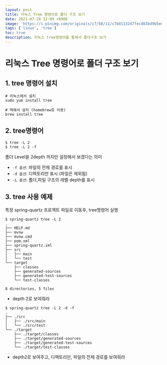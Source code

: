 ```yaml
---
layout: post
title: 리눅스 Tree 명령어로 폴더 구조 보기
date: 2021-07-28 12:09 +0900
image: 'https://i.pinimg.com/originals/c7/b8/11/c7b8113247fecd83bd9b5ed5bd3f34d5.png'
tags: ['linux', 'tree']
toc: true
description: 리눅스 tree명령어를 통해서 폴더구조 보기
---
```

# 리눅스  Tree 명령어로 폴더 구조 보기 

## 1. tree 명령어 설치 

```shell
# 리눅스에서 설치
sudo yum install tree

# 맥에서 설치 (homebrew로 이용)
brew install tree
```



## 2. tree명령어

```shell
$ tree -L 2 
$ tree -L 2 -f 
```

폴더 Level을 2depth 까지만 설정해서 보겠다는 의미 

- `-f 옵션`: 파일의 전체 경로를 표시 
- `-d 옵션`: 디렉토리만 표시 (파일은 제외됨)
- `-L 옵션`: 폴더,파일 구조의 레벨 depth를 표시 



## 3. tree 사용 예제 

특정 spring-quartz 프로젝트 파일로 이동후, tree명령어 실행

```shell
$ spring-quartz tree -L 2 
.
├── HELP.md
├── mvnw
├── mvnw.cmd
├── pom.xml
├── spring-quartz.iml
├── src
│   ├── main
│   └── test
└── target
    ├── classes
    ├── generated-sources
    ├── generated-test-sources
    └── test-classes

8 directories, 5 files
```

- depth 2로 보여줘라



```shell
$ spring-quartz tree -L 2 -d -f 
.
├── ./src
│   ├── ./src/main
│   └── ./src/test
└── ./target
    ├── ./target/classes
    ├── ./target/generated-sources
    ├── ./target/generated-test-sources
    └── ./target/test-classes
```

- depth2로 보여주고, 디렉토리만, 파일의 전체 경로를 보여줘라
